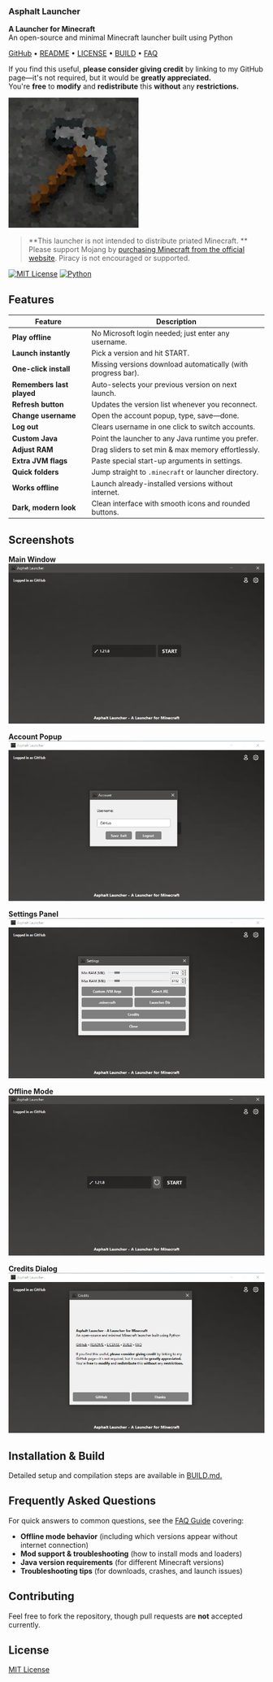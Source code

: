 ### Asphalt Launcher

**A Launcher for Minecraft**  
An open-source and minimal Minecraft launcher built using Python  

[GitHub](https://github.com/arsalanvally/Asphalt-Launcher) • [README](https://github.com/arsalanvally/Asphalt-Launcher/blob/main/README.md) • [LICENSE](https://github.com/arsalanvally/Asphalt-Launcher/blob/main/LICENSE) • [BUILD](https://github.com/arsalanvally/Asphalt-Launcher/blob/main/BUILD.md) • [FAQ](https://github.com/arsalanvally/Asphalt-Launcher/blob/main/FAQ.md)

If you find this useful, **please consider giving credit** by linking to my GitHub page—it's not required, but it would be **greatly appreciated.**  
You're **free** to **modify** and **redistribute** this **without** any **restrictions.**

![](/assets/logo.png)

> **This launcher is not intended to distribute priated Minecraft. **
> Please support Mojang by [purchasing Minecraft from the official website](https://www.minecraft.net/). Piracy is not encouraged or supported.

[![MIT License](https://img.shields.io/badge/license-MIT-green)](LICENSE)
[![Python](https://img.shields.io/badge/python-3.12+-blue.svg)](https://www.python.org/)

## Features

| Feature | Description |
|---|---|
| **Play offline** | No Microsoft login needed; just enter any username. |
| **Launch instantly** | Pick a version and hit START. |
| **One-click install** | Missing versions download automatically (with progress bar). |
| **Remembers last played** | Auto-selects your previous version on next launch. |
| **Refresh button** | Updates the version list whenever you reconnect. |
| **Change username** | Open the account popup, type, save—done. |
| **Log out** | Clears username in one click to switch accounts. |
| **Custom Java** | Point the launcher to any Java runtime you prefer. |
| **Adjust RAM** | Drag sliders to set min & max memory effortlessly. |
| **Extra JVM flags** | Paste special start-up arguments in settings. |
| **Quick folders** | Jump straight to `.minecraft` or launcher directory. |
| **Works offline** | Launch already-installed versions without internet. |
| **Dark, modern look** | Clean interface with smooth icons and rounded buttons. |

## Screenshots

**Main Window**
![](/assets/screenshot1.png)

**Account Popup**
![](/assets/screenshot2.png)

**Settings Panel**
![](/assets/screenshot3.png)

**Offline Mode**
![](/assets/screenshot4.png)

**Credits Dialog**
![](/assets/screenshot5.png)

## Installation & Build

Detailed setup and compilation steps are available in [BUILD.md.](https://github.com/arsalanvally/Asphalt-Launcher/blob/main/BUILD.md)

## Frequently Asked Questions

For quick answers to common questions, see the [FAQ Guide](https://github.com/arsalanvally/Asphalt-Launcher/blob/main/FAQ.md) covering:

- **Offline mode behavior** (including which versions appear without internet connection)
- **Mod support & troubleshooting** (how to install mods and loaders)
- **Java version requirements** (for different Minecraft versions)
- **Troubleshooting tips** (for downloads, crashes, and launch issues)

## Contributing

Feel free to fork the repository, though pull requests are **not** accepted currently.

## License

[MIT License](https://github.com/arsalanvally/Asphalt-Launcher/blob/main/LICENSE)
